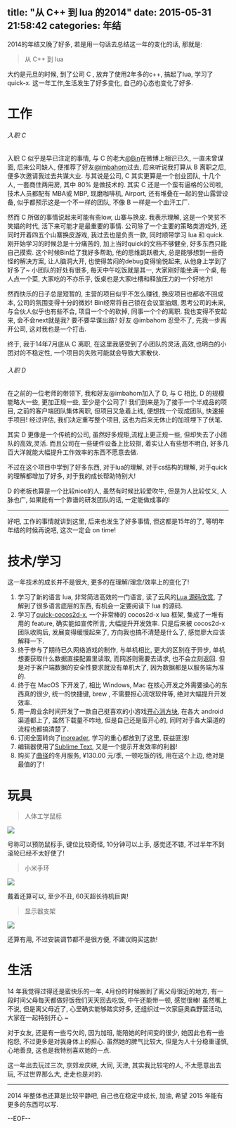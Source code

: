 title: "从 C++ 到 lua 的2014"
date: 2015-05-31 21:58:42
categories: 年结
---

2014的年结又晚了好多, 若是用一句话去总结这一年的变化的话, 那就是:

> 从 C++ 到 lua

大约是元旦的时候, 到了公司 C , 放弃了使用2年多的c++, 搞起了lua, 学习了 quick-x. 这一年工作,生活发生了好多变化, 自己的心态也变化了好多.

<!-- more -->

# 工作

###### 入职 C

入职 C 似乎是早已注定的事情, 与 C 的老大[@Bin][1]在微博上相识已久, 一直未曾谋面, 后来公司缺人, 便推荐了好友[@imbahom][2]过去, 后来听说我打算从 B 离职之后, 便多次邀请我过去共谋大业. 与其说是公司, C 其实更算是一个创业团队, 十几个人, 一套商住两用房, 其中 80% 是做技术的. 其实 C 还是一个蛮有逼格的公司啦, 技术人员都配有 MBA或 MBP, 现磨咖啡机, Airport, 还有堆叠在一起的登山露营设备, 似乎都预示这是一个不一样的团队, 不像 B 一样是一个血汗工厂.

然而 C 所做的事情说起来可能有些low, 山寨与换皮. 我表示理解, 这是一个笑贫不笑娼的时代, 活下来可能才是最重要的事情. 公司除了一个主要的策略类游戏外, 还同时开着四五个山寨换皮游戏, 我过去也是负责一款, 同时顺带学习 lua 和 quick. 刚开始学习的时候总是十分痛苦的, 加上当时quick的文档不够健全, 好多东西只能自己摸索. 这个时候Bin给了我好多帮助, 他的思维跳跃极大, 总是能够想到一些奇怪的解决方案, 让人脑洞大开, 也使得苦闷的debug变得愉悦起来, 从他身上学到了好多了~ 小团队的好处有很多, 每天中午吃饭就是其一, 大家刚好能坐满一个桌, 每人点一个菜, 大家吃的不亦乐乎, 饭桌也是大家吐槽和释放压力的一个好地方!

然而快乐的日子总是短暂的, 主营的项目似乎不怎么赚钱, 换皮项目也都收不回成本, 公司的氛围变得十分的微妙! Bin经常将自己锁在会议室抽烟, 思考公司的未来, 与合伙人似乎也有些不合, 项目一个个的砍掉, 同事一个个的离职. 我也变得不安起来, 会不会next就是我? 要不要早谋出路? 好友 @imbahom 忍受不了, 先我一步离开公司, 这对我也是一个打击.

终于, 我于14年7月底从 C 离职, 在这里我感受到了小团队的灵活,高效,也明白的小团对的不稳定性, 一个项目的失败可能就会导致大家散伙.


###### 入职 D

在之前的一位老师的带领下, 我和好友@imbahom加入了 D, 与 C 相比, D 的规模能略大一些, 更加正规一些, 至少是个公司了! 我们到来是为了接手一个半成品的项目, 之前的客户端团队集体离职, 但项目又急着上线, 便想找一个现成团队, 快速接手项目! 经过评估, 我们决定重写整个项目, 这也为后来无休止的加班埋下了伏笔. 

其实 D 更像是一个传统的公司, 虽然好多规矩,流程上更正规一些, 但却失去了小团队的高效,灵活. 而且公司在一些硬件设备上比较抠, 着实让人有些想不明白, 好多几百大洋就能大幅提升工作效率的东西不愿意去做.

不过在这个项目中学到了好多东西, 对于lua的理解, 对于cs结构的理解, 对于quick的理解都增加了好多, 对于我的成长帮助特别大!

D 的老板也算是一个比较nice的人, 虽然有时候比较爱吹牛, 但是为人比较仗义, 人脉也广, 如果能有一个靠谱的研发团队的话, 一定能做成事的!

---

好吧, 工作的事情就讲到这里, 后来也发生了好多事情, 但这都是15年的了, 等明年年结的时候再说吧, 这次一定会 on time!

# 技术/学习

这一年技术的成长并不是很大, 更多的在理解/理念/效率上的变化了! 

1. 学习了新的语言 lua, 非常简洁高效的一门语言, 读了云风的[Lua 源码欣赏][3], 了解到了很多语言底层的东西, 有机会一定要阅读下 lua 的源码.
2. 学习了[quick-cocos2d-x][4], 一个非常棒的 cocos2d-x lua 框架, 集成了一堆有用的 feature, 确实能如宣传所言, 大幅提升开发效率. 只是后来被 cocos2d-x 团队收购后, 发展变得缓慢起来了, 方向我也搞不清楚是什么了, 感觉廖大应该解释一下.
3. 终于参与了期待已久网络游戏的制作, 与单机相比, 更大的区别在于异步, 单机想要获取什么数据直接配置里读取, 而网游则需要去请求, 也不会立刻返回. 但是对于客户端数据的安全性要求就没有单机大了, 因为数据都是以服务端为准的.
4. 终于在 MacOS 下开发了, 相比 Windows, Mac 在核心开发之外需要操心的东西真的很少, 统一的快捷键, brew , 不需要担心流氓软件等, 绝对大幅提升开发效率.
5. 用一周业余时间开发了一款自己挺喜欢的小游戏[开心消方块][7], 在各大 android 渠道都上了, 虽然下载量不咋地, 但是自己还是蛮开心的, 同时对于各大渠道的流程也都搞清楚了.
6. 订阅全面转向了[inoreader][5], 学习的重心都放到了这里, 获益匪浅!
7. 编辑器使用了[Sublime Text][6], 又是一个提示开发效率的利器!
8. 购买了[曲径][11]的冬月服务, ¥130.00 元/季, 一顿吃饭的钱, 用在这个上边, 绝对是最值的了!


# 玩具

> 人体工学鼠标

![][8]

号称可以预防鼠标手, 键位比较奇怪, 10分钟可以上手, 感觉还不错, 不过半年不到滚轮已经不太好使了!

> 小米手环

![][9]

戴着还算可以, 至少不丑, 60天超长待机巨爽!

> 显示器支架

![][10]

还算有用, 不过安装调节都不是很方便, 不建议购买这款!

# 生活

14 年我觉得过得还是蛮快乐的一年, 4月份的时候搬到了离父母很近的地方, 有一段时间父母每天都做好饭我们天天回去吃饭, 中午还能带一顿, 感觉很棒! 虽然嘴上不说, 但是离父母近了, 心里确实能够踏实好多, 还组织过一次家庭奥森野营活动, 大家在一起特别开心 ~

对于女友, 还是有一些亏欠的, 因为加班, 能陪她的时间变的很少, 她因此也有一些抱怨, 不过更多是对我身体上的担心. 虽然她的脾气比较大, 但是为人十分稳重谨慎, 心地善良, 这也是我特别喜欢她的一点.

这一年出去玩过三次, 京郊龙庆峡, 大同, 天津, 其实我比较宅的人, 不太愿意出去玩, 不过世界那么大, 走走也是对的.

---

2014 年整体也还算是比较平静吧, 自己也在稳定中成长, 加油, 希望 2015 年能有更多的东西可以写.

--EOF--

[1]: http://weibo.com/yanbin001
[2]: http://weibo.com/imbahom
[3]: http://www.codingnow.com/temp/readinglua.pdf
[4]: https://github.com/chukong/quick-cocos2d-x
[5]: http://www.inoreader.com/
[6]: http://www.sublimetext.com/
[7]: http://www.wandoujia.com/apps/com.justbilt.colorclean
[8]: /img/QQ20150602-3.jpg
[9]: /img/QQ20150602-4.jpg
[10]: /img/QQ20150602-5.jpg
[11]: https://getqujing.com